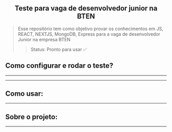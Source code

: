 <div align='center'>

## **Teste para vaga de desenvolvedor junior na BTEN** 

</div>

> Esse repositório tem como objetivo provar os conhecimentos em JS, REACT, NEXTJS, MongoDB, Express para a vaga de desenvolvedor Junior na empresa BTEN
>> Status: Pronto para usar ✅

## Como configurar e rodar o teste? 
---------------------------------------------------------------------------------------------------------------------------------



---------------------------------------------------------------------------------------------------------------------------------

## Como usar:
 ---------------------------------------------------------------------------------------------------------------------------------


 ## Sobre o projeto:
 ---------------------------------------------------------------------------------------------------------------------------------


